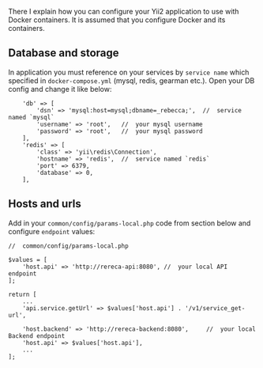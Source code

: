 There I explain how you can configure your Yii2 application to use with Docker containers. It is assumed that you configure Docker and its containers.

Database and storage
--------------------

In application you must reference on your services by `service name` which
specified in `docker-compose.yml` (mysql, redis, gearman etc.). Open your DB config and change it like below:

```
    'db' => [
        'dsn' => 'mysql:host=mysql;dbname=_rebecca;',  //  service named `mysql`  
        'username' => 'root',   //  your mysql username 
        'password' => 'root',   //  your mysql password
    ],
    'redis' => [
        'class' => 'yii\redis\Connection',
        'hostname' => 'redis',  //  service named `redis`
        'port' => 6379,
        'database' => 0,
    ],
```

Hosts and urls
--------------

Add in your `common/config/params-local.php` code from section below and configure `endpoint` values:

```
//  common/config/params-local.php

$values = [
    'host.api' => 'http://rereca-api:8080', //  your local API endpoint
];

return [
    ...
    'api.service.getUrl' => $values['host.api'] . '/v1/service_get-url',

    'host.backend' => 'http://rereca-backend:8080',     //  your local Backend endpoint
    'host.api' => $values['host.api'],
    ...
];
```







